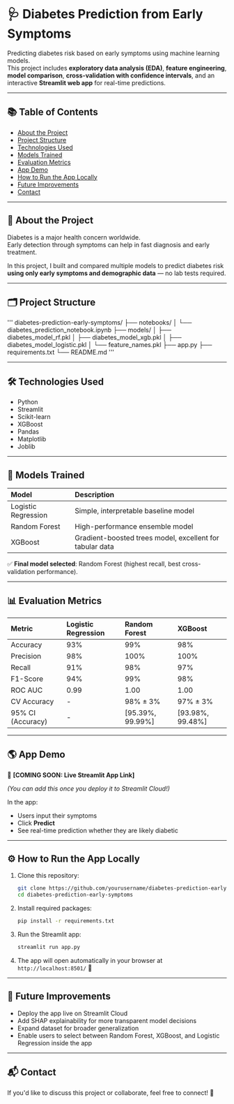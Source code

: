 # 🩺 Diabetes Prediction from Early Symptoms

Predicting diabetes risk based on early symptoms using machine learning models.  
This project includes **exploratory data analysis (EDA)**, **feature engineering**, **model comparison**, **cross-validation with confidence intervals**, and an interactive **Streamlit web app** for real-time predictions.

---

## 📚 Table of Contents
- [About the Project](#-about-the-project)
- [Project Structure](#-project-structure)
- [Technologies Used](#-technologies-used)
- [Models Trained](#-models-trained)
- [Evaluation Metrics](#-evaluation-metrics)
- [App Demo](#-app-demo)
- [How to Run the App Locally](#-how-to-run-the-app-locally)
- [Future Improvements](#-future-improvements)
- [Contact](#-contact)

---

## 🧠 About the Project

Diabetes is a major health concern worldwide.  
Early detection through symptoms can help in fast diagnosis and early treatment.

In this project, I built and compared multiple models to predict diabetes risk **using only early symptoms and demographic data** — no lab tests required.

---

## 🗂️ Project Structure

'''
diabetes-prediction-early-symptoms/ ├── notebooks/ │ └── diabetes_prediction_notebook.ipynb ├── models/ │ ├── diabetes_model_rf.pkl │ ├── diabetes_model_xgb.pkl │ ├── diabetes_model_logistic.pkl │ └── feature_names.pkl ├── app.py ├── requirements.txt └── README.md
'''


---

## 🛠️ Technologies Used
- Python
- Streamlit
- Scikit-learn
- XGBoost
- Pandas
- Matplotlib
- Joblib

---

## 🤖 Models Trained

| Model                | Description                                 |
|:---------------------|:--------------------------------------------|
| Logistic Regression  | Simple, interpretable baseline model        |
| Random Forest        | High-performance ensemble model             |
| XGBoost              | Gradient-boosted trees model, excellent for tabular data |

✅ **Final model selected**: Random Forest (highest recall, best cross-validation performance).

---

## 📊 Evaluation Metrics

| Metric            | Logistic Regression | Random Forest | XGBoost |
|:------------------|:---------------------|:--------------|:--------|
| Accuracy          | 93%                  | 99%           | 98%     |
| Precision         | 98%                  | 100%          | 100%    |
| Recall            | 91%                  | 98%           | 97%     |
| F1-Score          | 94%                  | 99%           | 98%     |
| ROC AUC           | 0.99                 | 1.00          | 1.00    |
| CV Accuracy       | -                    | 98% ± 3%      | 97% ± 3%|
| 95% CI (Accuracy) | -                    | [95.39%, 99.99%] | [93.98%, 99.48%] |

---

## 🌎 App Demo

🚀 **[COMING SOON: Live Streamlit App Link]**

_(You can add this once you deploy it to Streamlit Cloud!)_

In the app:
- Users input their symptoms
- Click **Predict**
- See real-time prediction whether they are likely diabetic

---

## ⚙️ How to Run the App Locally

1. Clone this repository:
    ```bash
    git clone https://github.com/yourusername/diabetes-prediction-early-symptoms.git
    cd diabetes-prediction-early-symptoms
    ```

2. Install required packages:
    ```bash
    pip install -r requirements.txt
    ```

3. Run the Streamlit app:
    ```bash
    streamlit run app.py
    ```

4. The app will open automatically in your browser at `http://localhost:8501/` 🎯

---

## 🚀 Future Improvements
- Deploy the app live on Streamlit Cloud
- Add SHAP explainability for more transparent model decisions
- Expand dataset for broader generalization
- Enable users to select between Random Forest, XGBoost, and Logistic Regression inside the app

---

## 📬 Contact

If you'd like to discuss this project or collaborate, feel free to connect! 🚀
